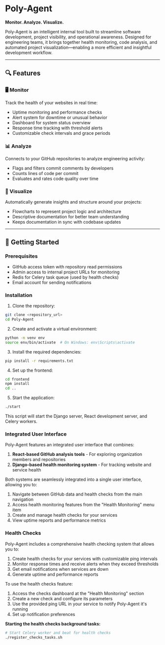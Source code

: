 # Poly-Agent

**Monitor. Analyze. Visualize.**

Poly-Agent is an intelligent internal tool built to streamline software development, project visibility, and operational awareness. Designed for engineering teams, it brings together health monitoring, code analysis, and automated project visualization—enabling a more efficient and insightful development workflow.

---

## 🔍 Features

### 🖥️ Monitor
Track the health of your websites in real time:
- Uptime monitoring and performance checks
- Alert system for downtime or unusual behavior
- Dashboard for system status overview
- Response time tracking with threshold alerts
- Customizable check intervals and grace periods

### 📊 Analyze
Connects to your GitHub repositories to analyze engineering activity:
- Flags and filters commit comments by developers
- Counts lines of code per commit
- Evaluates and rates code quality over time

### 🧠 Visualize
Automatically generate insights and structure around your projects:
- Flowcharts to represent project logic and architecture
- Descriptive documentation for better team understanding
- Keeps documentation in sync with codebase updates

---

## 🚀 Getting Started

### Prerequisites
- GitHub access token with repository read permissions
- Admin access to internal project URLs for monitoring
- Redis for Celery task queue (used by health checks)
- Email account for sending notifications

### Installation

1. Clone the repository:
```bash
git clone <repository_url>
cd Poly-Agent
```

2. Create and activate a virtual environment:
```bash
python -m venv env
source env/bin/activate  # On Windows: env\Scripts\activate
```

3. Install the required dependencies:
```bash
pip install -r requirements.txt
```

4. Set up the frontend:
```bash
cd frontend
npm install
cd ..
```

5. Start the application:
```bash
./start
```

This script will start the Django server, React development server, and Celery workers.

### Integrated User Interface

Poly-Agent features an integrated user interface that combines:

1. **React-based GitHub analysis tools** - For exploring organization members and repositories
2. **Django-based health monitoring system** - For tracking website and service health

Both systems are seamlessly integrated into a single user interface, allowing you to:

1. Navigate between GitHub data and health checks from the main navigation
2. Access health monitoring features from the "Health Monitoring" menu item
3. Create and manage health checks for your services
4. View uptime reports and performance metrics

### Health Checks

Poly-Agent includes a comprehensive health checking system that allows you to:

1. Create health checks for your services with customizable ping intervals
2. Monitor response times and receive alerts when they exceed thresholds
3. Get email notifications when services are down
4. Generate uptime and performance reports

To use the health checks feature:
1. Access the checks dashboard at the "Health Monitoring" section
2. Create a new check and configure its parameters
3. Use the provided ping URL in your service to notify Poly-Agent it's running
4. Set up notification preferences

**Starting the health checks background tasks:**
```bash
# Start Celery worker and beat for health checks
./register_checks_tasks.sh
```

